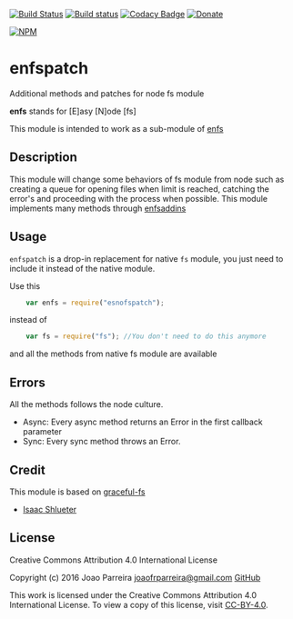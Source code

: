 [![Build Status](https://travis-ci.org/n3okill/enfspatch.svg)](https://travis-ci.org/n3okill/enfspatch)
[![Build status](https://ci.appveyor.com/api/projects/status/524gen7vw7csbek8/branch/master?svg=true)](https://ci.appveyor.com/project/n3okill/enfspatch/branch/master)
[![Codacy Badge](https://api.codacy.com/project/badge/grade/e75d4c3ee1da4ff5a4d48f7dadb308bb)](https://www.codacy.com/app/n3okill/enfspatch)
[![Donate](https://www.paypalobjects.com/en_US/i/btn/btn_donate_SM.gif)](https://www.paypal.com/cgi-bin/webscr?cmd=_s-xclick&hosted_button_id=64PYTCDH5UNZ6)

[![NPM](https://nodei.co/npm/enfspatch.png)](https://nodei.co/npm/enfspatch/)

enfspatch
=========
Additional methods and patches for node fs module

**enfs** stands for [E]asy [N]ode [fs]

This module is intended to work as a sub-module of [enfs](https://www.npmjs.com/package/enfs)

Description
-----------
This module will change some behaviors of fs module from node
such as creating a queue for opening files when limit is reached,
catching the error's and proceeding with the process when possible.
This module implements many methods through [enfsaddins](https://www.npmjs.com/package/enfsaddins)
  
Usage
-----
`enfspatch` is a drop-in replacement for native `fs` module, you just need to include
it instead of the native module.

Use this
```js
    var enfs = require("esnofspatch");
```

instead of

```js
    var fs = require("fs"); //You don't need to do this anymore
```

and all the methods from native fs module are available

Errors
------
All the methods follows the node culture.
- Async: Every async method returns an Error in the first callback parameter
- Sync: Every sync method throws an Error.


Credit
------

This module is based on [graceful-fs](https://github.com/isaacs/node-graceful-fs)
- [Isaac Shlueter](https://github.com/isaacs)


License
-------

Creative Commons Attribution 4.0 International License

Copyright (c) 2016 Joao Parreira <joaofrparreira@gmail.com> [GitHub](https://github.com/n3okill)

This work is licensed under the Creative Commons Attribution 4.0 International License. 
To view a copy of this license, visit [CC-BY-4.0](http://creativecommons.org/licenses/by/4.0/).


